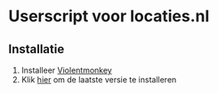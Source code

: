# Userscript voor locaties.nl

## Installatie

1. Installeer [Violentmonkey](https://violentmonkey.github.io/get-it/)
2. Klik [hier](https://github.com/gllms/locaties/releases/latest/download/locaties.user.js) om de laatste versie te installeren